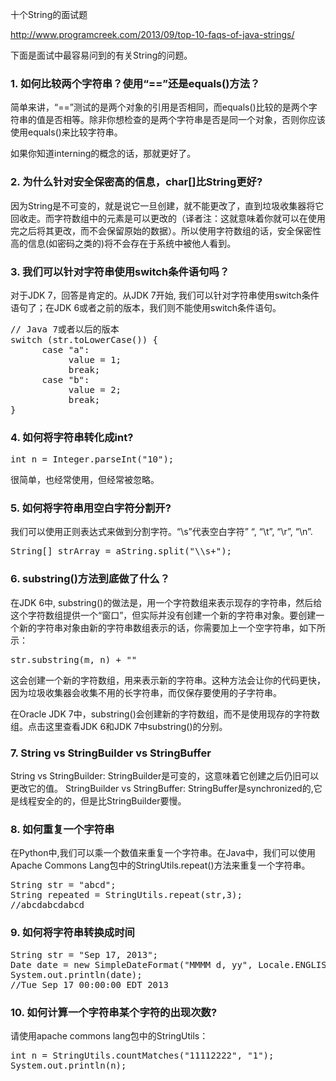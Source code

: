 十个String的面试题

http://www.programcreek.com/2013/09/top-10-faqs-of-java-strings/

下面是面试中最容易问到的有关String的问题。

### 1. 如何比较两个字符串？使用“==”还是equals()方法？

简单来讲，“==”测试的是两个对象的引用是否相同，而equals()比较的是两个字符串的值是否相等。除非你想检查的是两个字符串是否是同一个对象，否则你应该使用equals()来比较字符串。

如果你知道interning的概念的话，那就更好了。

### 2. 为什么针对安全保密高的信息，char[]比String更好?

因为String是不可变的，就是说它一旦创建，就不能更改了，直到垃圾收集器将它回收走。而字符数组中的元素是可以更改的（译者注：这就意味着你就可以在使用完之后将其更改，而不会保留原始的数据）。所以使用字符数组的话，安全保密性高的信息(如密码之类的)将不会存在于系统中被他人看到。

### 3. 我们可以针对字符串使用switch条件语句吗？

对于JDK 7，回答是肯定的。从JDK 7开始, 我们可以针对字符串使用switch条件语句了；在JDK 6或者之前的版本，我们则不能使用switch条件语句。

<pre class="brush: java; gutter: true">
// Java 7或者以后的版本
switch (str.toLowerCase()) {
      case "a":
           value = 1;
           break;
      case "b":
           value = 2;
           break;
}
</pre>

### 4. 如何将字符串转化成int?

<pre class="brush: java; gutter: true">
int n = Integer.parseInt("10");
</pre>

很简单，也经常使用，但经常被忽略。

### 5. 如何将字符串用空白字符分割开?

我们可以使用正则表达式来做到分割字符。“\s”代表空白字符” “, “\t”, “\r”, “\n”.

<pre class="brush: java; gutter: true">
String[] strArray = aString.split("\\s+");
</pre>

### 6. substring()方法到底做了什么？

在JDK 6中, substring()的做法是，用一个字符数组来表示现存的字符串，然后给这个字符数组提供一个“窗口”，但实际并没有创建一个新的字符串对象。要创建一个新的字符串对象由新的字符串数组表示的话，你需要加上一个空字符串，如下所示：

<pre class="brush: java; gutter: true">
str.substring(m, n) + ""
</pre>

这会创建一个新的字符数组，用来表示新的字符串。这种方法会让你的代码更快，因为垃圾收集器会收集不用的长字符串，而仅保存要使用的子字符串。

在Oracle JDK 7中，substring()会创建新的字符数组，而不是使用现存的字符数组。点击这里查看JDK 6和JDK 7中substring()的分别。

### 7. String vs StringBuilder vs StringBuffer

String vs StringBuilder: StringBuilder是可变的，这意味着它创建之后仍旧可以更改它的值。
StringBuilder vs StringBuffer: StringBuffer是synchronized的,它是线程安全的的，但是比StringBuilder要慢。

### 8. 如何重复一个字符串

在Python中,我们可以乘一个数值来重复一个字符串。在Java中，我们可以使用Apache Commons Lang包中的StringUtils.repeat()方法来重复一个字符串。

<pre class="brush: java; gutter: true">
String str = "abcd";
String repeated = StringUtils.repeat(str,3);
//abcdabcdabcd
</pre>

### 9. 如何将字符串转换成时间

<pre class="brush: java; gutter: true">
String str = "Sep 17, 2013";
Date date = new SimpleDateFormat("MMMM d, yy", Locale.ENGLISH).parse(str);
System.out.println(date);
//Tue Sep 17 00:00:00 EDT 2013
</pre>

### 10. 如何计算一个字符串某个字符的出现次数?

请使用apache commons lang包中的StringUtils：

<pre class="brush: java; gutter: true">
int n = StringUtils.countMatches("11112222", "1");
System.out.println(n);
</pre>
